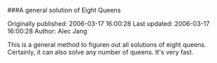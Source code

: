 ###A general solution of Eight Queens

Originally published: 2006-03-17 16:00:28
Last updated: 2006-03-17 16:00:28
Author: Alec Jang

This is a general method to figuren out all solutions of eight queens. Certainly, it can also solve any number of queens. It's very fast.